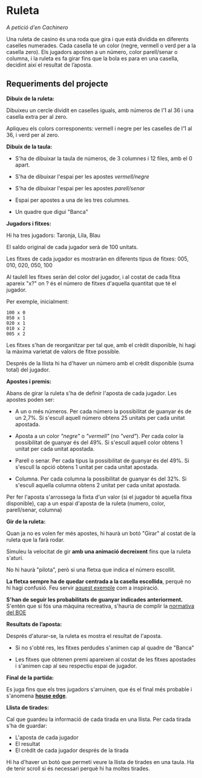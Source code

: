 # Ruleta

*A petició d'en Cachinero*

Una ruleta de casino és una roda que gira i que està dividida en diferents caselles numerades. Cada casella té un color (negre, vermell o verd per a la casella zero). Els jugadors aposten a un número, color parell/senar o columna, i la ruleta es fa girar fins que la bola es para en una casella, decidint així el resultat de l’aposta.

## Requeriments del projecte

**Dibuix de la ruleta:**

Dibuixeu un cercle dividit en caselles iguals, amb números de l’1 al 36 i una casella extra per al zero.

Apliqueu els colors corresponents: vermell i negre per les caselles de l’1 al 36, i verd per al zero.

**Dibuix de la taula:**

- S'ha de dibuixar la taula de números, de 3 columnes i 12 files, amb el 0 apart.

- S'ha de dibuixar l'espai per les apostes *vermell/negre*

- S'ha de dibuixar l'espai per les apostes *parell/senar*

- Espai per apostes a una de les tres columnes.

- Un quadre que digui "Banca"

**Jugadors i fitxes:**

Hi ha tres jugadors: Taronja, Lila, Blau

El saldo original de cada jugador serà de 100 unitats.

Les fitxes de cada jugador es mostraràn en diferents tipus de fitxes: 005, 010, 020, 050, 100

Al taulell les fitxes seràn del color del jugador, i al costat de cada fitxa apareix "x?" on ? és el número de fitxes d'aquella quantitat que té el jugador.

Per exemple, inicialment:
```text
100 x 0
050 x 1
020 x 1
010 x 2
005 x 2
```

Les fitxes s'han de reorganitzar per tal que, amb el crèdit disponible, hi hagi la màxima varietat de valors de fitxe possible.

Després de la llista hi ha d'haver un número amb el crèdit disponible (suma total) del jugador.

**Apostes i premis:**

Abans de girar la ruleta s'ha de definir l'aposta de cada jugador. Les apostes poden ser:

- A un o més números. Per cada número la possibilitat de guanyar és de un 2,7%. Si s'escull aquell número obtens 25 unitats per cada unitat apostada.

- Aposta a un color *"negre"* o *"vermell"* (no *"verd"*). Per cada color la possibilitat de guanyar és del 49%. Si s'escull aquell color obtens 1 unitat per cada unitat apostada.

- Parell o senar. Per cada tipus la possibilitat de guanyar és del 49%. Si s'escull la opció obtens 1 unitat per cada unitat apostada.

- Columna. Per cada columna la possibilitat de guanyar és del 32%. Si s'escull aquella columna obtens 2 unitat per cada unitat apostada.

Per fer l'aposta s'arrossega la fixta d'un valor (si el jugador té aquella fitxa disponible), cap a un espai d'aposta de la ruleta (numero, color, parell/senar, columna)

**Gir de la ruleta:**

Quan ja no es volen fer més apostes, hi haurà un botó "Girar" al costat de la ruleta que la farà rodar.

Simuleu la velocitat de gir **amb una animació decreixent** fins que la ruleta s'aturi.

No hi haurà "pilota", però si una fletxa que indica el número escollit.

**La fletxa sempre ha de quedar centrada a la casella escollida**, perquè no hi hagi confusió. Feu servir [aquest exemple](https://optimisme.github.io/roulette/) com a inspiració.

**S'han de seguir les probabilitats de guanyar indicades anteriorment.** S'entén que si fós una màquina recreativa, s'hauria de complir la [normativa del BOE](https://www.boe.es/buscar/pdf/1998/BOE-A-1998-23945-consolidado.pdf)

**Resultats de l’aposta:**

Després d'aturar-se, la ruleta es mostra el resultat de l'aposta.

- Si no s'obté res, les fitxes perdudes s'animen cap al quadre de "Banca"

- Les fitxes que obtenen premi apareixen al costat de les fitxes apostades i s'animen cap al seu respectiu espai de jugador.

**Final de la partida:**

Es juga fins que els tres jugadors s'arruinen, que és el final més probable i s'anomena **[house edge](https://en.wikipedia.org/wiki/Casino_game)**.

**Llista de tirades:**

Cal que guardeu la informació de cada tirada en una llista. Per cada tirada s'ha de guardar:

- L'aposta de cada jugador
- El resultat
- El crèdit de cada jugador després de la tirada

Hi ha d'haver un botó que permeti veure la llista de tirades en una taula. Ha de tenir scroll si és necessari perquè hi ha moltes tirades.
